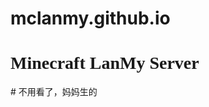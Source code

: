 # mclanmy.github.io
<h1 style="font-family:verdana;color:light_blue;">Minecraft LanMy Server</h1>
# 不用看了，妈妈生的
